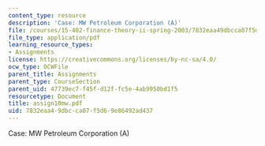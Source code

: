 ```yaml
---
content_type: resource
description: 'Case: MW Petroleum Corporation (A)'
file: /courses/15-402-finance-theory-ii-spring-2003/7832eaa49dbcca07f5d69e86492ad437_assign10mw.pdf
file_type: application/pdf
learning_resource_types:
- Assignments
license: https://creativecommons.org/licenses/by-nc-sa/4.0/
ocw_type: OCWFile
parent_title: Assignments
parent_type: CourseSection
parent_uid: 47739ec7-f45f-d12f-fc5e-4ab9950bd1f5
resourcetype: Document
title: assign10mw.pdf
uid: 7832eaa4-9dbc-ca07-f5d6-9e86492ad437
---
```

Case: MW Petroleum Corporation (A)